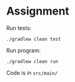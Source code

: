 # Assignment

Run tests:

    ./gradlew clean test

Run program:

    ./gradlew clean run

Code is in `src/main/`

